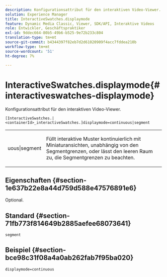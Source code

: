 ```yaml
---
description: Konfigurationsattribut für den interaktiven Video-Viewer.
solution: Experience Manager
title: InteractiveSwatches.displaymode
feature: Dynamic Media Classic, Viewer, SDK/API, Interaktive Videos
role: Entwickler, Geschäftspraktiker
exl-id: 9ddec664-80b5-49b6-b525-9e72b233c804
translation-type: tm+mt
source-git-commit: b4344397f82eb7d2d61020909f4acc7fddea210b
workflow-type: tm+mt
source-wordcount: '51'
ht-degree: 7%

---
```


# InteractiveSwatches.displaymode{#interactiveswatches-displaymode}

Konfigurationsattribut für den interaktiven Video-Viewer.

`[InteractiveSwatches.|<containerId>_interactiveSwatches.]displaymode=continuous|segment`

<table id="table_441553CD34C94A58A9D7CBF772DEDDB6"> 
 <tbody> 
  <tr> 
   <td colname="col1"> <p> <span class="codeph"> uous|segment</span> </p> </td> 
   <td colname="col2"> <p> Füllt interaktive Muster kontinuierlich mit Miniaturansichten, unabhängig von den Segmentgrenzen, oder lässt den leeren Raum zu, die Segmentgrenzen zu beachten. </p> </td> 
  </tr> 
 </tbody> 
</table>

## Eigenschaften {#section-1e637b22e8a44d759d588e47576891e6}

Optional.

## Standard {#section-71fb773f814649b2885aefee68073641}

`segment`

## Beispiel {#section-bce98c31f08a4a0ab262fab7f95ba020}

```
displaymode=continuous
```
